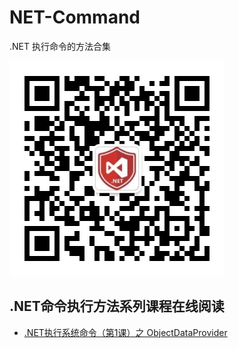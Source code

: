 # NET-Command
.NET 执行命令的方法合集

![](gzh.jpg)

## .NET命令执行方法系列课程在线阅读
+ [.NET执行系统命令（第1课）之 ObjectDataProvider](https://forum.butian.net/share/1546)
